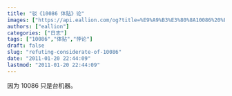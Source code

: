 ```yaml
---
title: "驳《10086 体贴》论"
images: ["https://api.eallion.com/og?title=%E9%A9%B3%E3%80%8A10086%20%E4%BD%93%E8%B4%B4%E3%80%8B%E8%AE%BA"]
authors: ["eallion"]
categories: ["日志"]
tags: ["10086","体贴","悖论"]
draft: false
slug: "refuting-considerate-of-10086"
date: "2011-01-20 22:44:09"
lastmod: "2011-01-20 22:44:09"
---
```


因为 10086 只是台机器。
